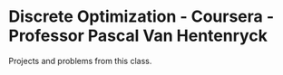 # Discrete Optimization - Coursera -  Professor Pascal Van Hentenryck
Projects and problems from this class. 